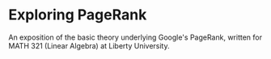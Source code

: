 # Exploring PageRank
An exposition of the basic theory underlying Google's PageRank, written for MATH 321 (Linear Algebra) at Liberty University.
